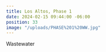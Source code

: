 ```yaml
---
title: Los Altos, Phase 1
date: 2024-02-15 09:44:00 -06:00
position: 33
image: "/uploads/PHASE%201%20WW.jpg"
---
```


Wastewater